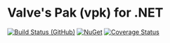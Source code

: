 # Valve's Pak (vpk) for .NET

[![Build Status (GitHub)](https://img.shields.io/github/actions/workflow/status/SteamDatabase/ValvePak/ci.yml?label=Build&style=flat-square&branch=master)](https://github.com/SteamDatabase/ValvePak/actions)
[![NuGet](https://img.shields.io/nuget/v/ValvePak.svg?label=NuGet&style=flat-square)](https://www.nuget.org/packages/ValvePak/)
[![Coverage Status](https://img.shields.io/codecov/c/github/SteamDatabase/ValvePak/master?label=Coverage&style=flat-square)](https://app.codecov.io/gh/SteamDatabase/ValvePak)
